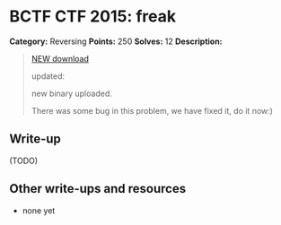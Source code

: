 # BCTF CTF 2015: freak

**Category:** Reversing
**Points:** 250
**Solves:** 12
**Description:** 

> [NEW download](freak.v1-d4bc8c1a0926dc0ef30a63859fe3b52a.exe.xz)
> 
> updated:
> 
> new binary uploaded.
> 
> There was some bug in this problem, we have fixed it, do it now:)

## Write-up

(TODO)

## Other write-ups and resources

* none yet